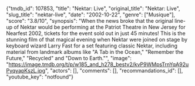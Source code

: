 {"tmdb_id": 107853, "title": "Nektar: Live", "original_title": "Nektar: Live", "slug_title": "nektar-live", "date": "2002-10-22", "genre": ["Musique"], "score": "3.8/10", "synopsis": "When the news broke that the original line-up of Nektar would be performing at the Patriot Theatre in New Jersey for Nearfest 2002, tickets for the event sold out in just 45 minutes! This is the stunning film of that magical evening when Nektar were joined on stage by keyboard wizard Larry Fast for a set featuring classic Nektar, including material from landmark albums like \"A Tab in the Ocean,\" \"Remember the Future,\" \"Recycled\" and \"Down to Earth.\"", "image": "https://image.tmdb.org/t/p/w185_and_h278_bestv2/kvP9WMpsTrnYqA92uPyqyapKszL.jpg", "actors": [], "comments": [], "recommandations_id": [], "youtube_key": "notfound"}
